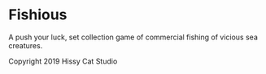 # Fishious
A push your luck, set collection game of commercial fishing of vicious sea creatures. 

Copyright 2019 Hissy Cat Studio
